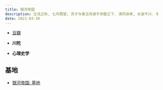 ```yaml
---
title: 银河帝国
description: 壬戌之秋, 七月既望, 苏子与客泛舟游于赤壁之下. 清风徐来, 水波不兴. 举酒属客, 诵明月之诗, 歌窈窕之章
date: 2021-03-30
---
```


* [豆瓣](https://book.douban.com/series/11237)

* **川陀**
* **心理史学**

## 基地

* [银河帝国: 基地](https://book.douban.com/subject/7065521/)
